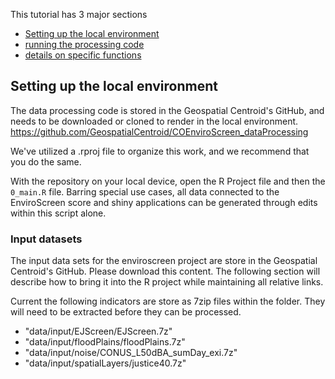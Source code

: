 This tutorial has 3 major sections
- [Setting up the local environment](https://geospatialcentroid.github.io/COEnviroScreen/dataProcessing/localEnv.html)
- [running the processing code](https://geospatialcentroid.github.io/COEnviroScreen/dataProcessing/processData.html)
- [details on specific functions](https://geospatialcentroid.github.io/COEnviroScreen/dataProcessing/individualFunctions.html)




## Setting up the local environment

The data processing code is stored in the Geospatial Centroid's GitHub, and needs to be downloaded or cloned to render in the local environment.
https://github.com/GeospatialCentroid/COEnviroScreen_dataProcessing

We've utilized a .rproj file to organize this work, and we recommend that you do the same.

With the repository on your local device, open the R Project file and then the `0_main.R` file. Barring special use cases, all data connected to the EnviroScreen score and shiny applications can be generated through edits within this script alone.

### Input datasets

The input data sets for the enviroscreen project are store in the Geospatial Centroid's GitHub. Please download this content. The following section will describe how to bring it into the R project while maintaining all relative links.

Current the following indicators are store as 7zip files within the folder. They will need to be extracted before they can be processed.

- "data/input/EJScreen/EJScreen.7z"
- "data/input/floodPlains/floodPlains.7z"
- "data/input/noise/CONUS_L50dBA_sumDay_exi.7z"
- "data/input/spatialLayers/justice40.7z"
